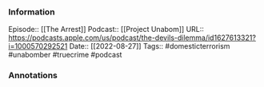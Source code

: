 ### Information

Episode:: [[The Arrest]]
Podcast:: [[Project Unabom]]
URL:: https://podcasts.apple.com/us/podcast/the-devils-dilemma/id1627613321?i=1000570292521
Date:: [[2022-08-27]]
Tags:: #domesticterrorism #unabomber #truecrime 
#podcast


### Annotations

